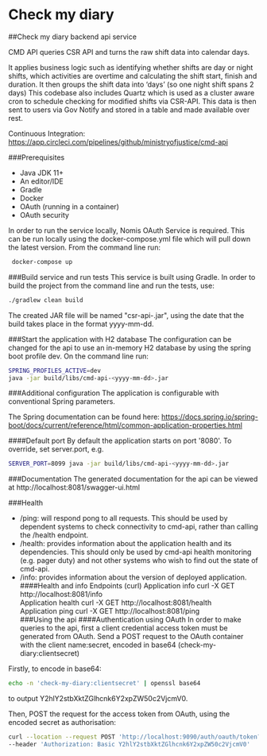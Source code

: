 # Check my diary

##Check my diary backend api service

CMD API queries CSR API and turns the raw shift data into calendar days.

It applies business logic such as identifying whether shifts are day or night shifts, which activities are overtime and calculating the shift start, finish and duration. It then groups the shift data into ‘days’ (so one night shift spans 2 days)
This codebase also includes Quartz which is used as a cluster aware cron to schedule checking for modified shifts via CSR-API. This data is then sent to users via Gov Notify and stored in a table and made available over rest.

Continuous Integration:
https://app.circleci.com/pipelines/github/ministryofjustice/cmd-api

###Prerequisites
- Java JDK 11+
- An editor/IDE
- Gradle
- Docker
- OAuth (running in a container)
- OAuth security

In order to run the service locally, Nomis OAuth Service is required. This can be run locally using the docker-compose.yml file which will pull down the latest version. From the command line run:
```bash
 docker-compose up
``` 
###Build service and run tests
This service is built using Gradle. In order to build the project from the command line and run the tests, use:
```bash
./gradlew clean build
```  
The created JAR file will be named "csr-api-<yyyy-mm-dd>.jar", using the date that the build takes place in the format yyyy-mm-dd.

###Start the application with H2 database
The configuration can be changed for the api to use an in-memory H2 database by using the spring boot profile dev. On the command line run:
```bash
SPRING_PROFILES_ACTIVE=dev 
java -jar build/libs/cmd-api-<yyyy-mm-dd>.jar  
```
###Additional configuration
The application is configurable with conventional Spring parameters.

The Spring documentation can be found here: https://docs.spring.io/spring-boot/docs/current/reference/html/common-application-properties.html

####Default port
By default the application starts on port '8080'. To override, set server.port, e.g. 
```bash
SERVER_PORT=8099 java -jar build/libs/cmd-api-<yyyy-mm-dd>.jar
```

###Documentation
The generated documentation for the api can be viewed at http://localhost:8081/swagger-ui.html

###Health
- /ping: will respond pong to all requests. This should be used by dependent systems to check connectivity to
cmd-api, rather than calling the /health endpoint.
- /health: provides information about the application health and its dependencies. This should only be used
by cmd-api health monitoring (e.g. pager duty) and not other systems who wish to find out the
state of cmd-api.
- /info: provides information about the version of deployed application.
####Health and info Endpoints (curl)
Application info
curl -X GET http://localhost:8081/info  
Application health
curl -X GET http://localhost:8081/health  
Application ping
curl -X GET http://localhost:8081/ping  
###Using the api
####Authentication using OAuth
In order to make queries to the api, first a client credential access token must be generated from OAuth. Send a POST request to the OAuth container with the client name:secret, encoded in base64 (check-my-diary:clientsecret)

Firstly, to encode in base64: 
```bash
echo -n 'check-my-diary:clientsecret' | openssl base64
```
to output Y2hlY2stbXktZGlhcnk6Y2xpZW50c2VjcmV0.

Then, POST the request for the access token from OAuth, using the encoded secret as authorisation:
```bash
curl --location --request POST 'http://localhost:9090/auth/oauth/token?grant_type=client_credentials' \
--header 'Authorization: Basic Y2hlY2stbXktZGlhcnk6Y2xpZW50c2VjcmV0'
```
